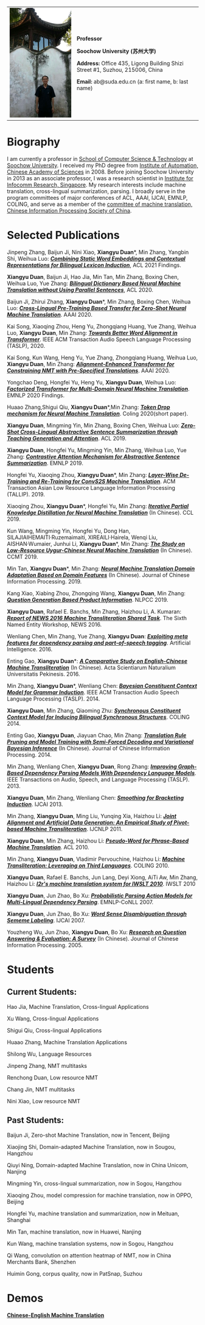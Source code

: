 <table border="0">
  <tr>
    <td width="35%">
      <img src="/IMG_0051.jpg" width="100%">
    </td>
    <td width="65%">
      <p><b>Professor</b></p>
      <p><b>Soochow University (苏州大学)</b></p>
      <p><b>Address:</b> Office 435, Ligong Building
                     Shizi Street #1, Suzhou, 215006, China</p>
      <p><b>Email:</b> ab@suda.edu.cn (a: first name, b: last name)</p>
    </td>
  </tr>
</table>

# Biography

I am currently a professor in [School of Computer Science & Technology](http://scst.suda.edu.cn/main.psp) at [Soochow University](http://eng.suda.edu.cn/). I received my PhD degree from [Institute of Automation, Chinese Academy of Sciences](http://english.ia.cas.cn/) in 2008. Before joining Soochow University in 2013 as an associate professor, I was a research scientist in [Institute for Infocomm Research, Singapore](https://www.a-star.edu.sg/i2r). My research interests include machine translation, cross-lingual summarization, parsing. I broadly serve in the program committees of major conferences of ACL, AAAI, IJCAI, EMNLP, COLING, and serve as a member of the [committee of machine translation, Chinese Information Processing Society of China](http://sc.cipsc.org.cn/mt/index.php/about.html).

# Selected Publications

Jinpeng Zhang, Baijun Ji, Nini Xiao, **Xiangyu Duan***, Min Zhang, Yangbin Shi, Weihua Luo: [***Combining Static Word Embeddings and Contextual Representations for Bilingual Lexicon Induction***](https://aclanthology.org/2021.findings-acl.260.pdf), ACL 2021 Findings.

**Xiangyu Duan**, Baijun Ji, Hao Jia, Min Tan, Min Zhang, Boxing Chen, Weihua Luo, Yue Zhang: [***Bilingual Dictionary Based Neural Machine Translation without Using Parallel Sentences***](https://www.aclweb.org/anthology/2020.acl-main.143.pdf), ACL 2020.

Baijun Ji, Zhirui Zhang, **Xiangyu Duan***, Min Zhang, Boxing Chen, Weihua Luo: [***Cross-Lingual Pre-Training Based Transfer for Zero-Shot Neural Machine Translation***](https://www.aaai.org/ojs/index.php/AAAI/article/view/5341). AAAI 2020.

Kai Song, Xiaoqing Zhou, Heng Yu, Zhongqiang Huang, Yue Zhang, Weihua Luo, **Xiangyu Duan**, Min Zhang: [***Towards Better Word Alignment in Transformer***](https://ieeexplore.ieee.org/document/9103090). IEEE ACM Transaction Audio Speech Language Processing (TASLP), 2020.

Kai Song, Kun Wang, Heng Yu, Yue Zhang, Zhongqiang Huang, Weihua Luo, **Xiangyu Duan**, Min Zhang: [***Alignment-Enhanced Transformer for Constraining NMT with Pre-Specified Translations***](https://www.aaai.org/ojs/index.php/AAAI/article/view/6418). AAAI 2020.

Yongchao Deng, Hongfei Yu, Heng Yu, **Xiangyu Duan**, Weihua Luo: [***Factorized Transformer for Multi-Domain Neural Machine Translation***](https://www.aclweb.org/anthology/2020.findings-emnlp.377.pdf). EMNLP 2020 Findings.

Huaao Zhang,Shigui Qiu, **Xiangyu Duan***,Min Zhang: [***Token Drop mechanism for Neural Machine Translation***](https://www.aclweb.org/anthology/2020.coling-main.379.pdf). Coling  2020(short paper).

**Xiangyu Duan**, Mingming Yin, Min Zhang, Boxing Chen, Weihua Luo: [***Zero-Shot Cross-Lingual Abstractive Sentence Summarization through Teaching Generation and Attention***](https://www.aclweb.org/anthology/P19-1305.pdf). ACL  2019.

**Xiangyu Duan**, Hongfei Yu, Mingming Yin, Min Zhang, Weihua Luo, Yue Zhang: [***Contrastive Attention Mechanism for Abstractive Sentence Summarization***](https://www.aclweb.org/anthology/D19-1301.pdf). EMNLP 2019.

Hongfei Yu, Xiaoqing Zhou, **Xiangyu Duan***, Min Zhang: [***Layer-Wise De-Training and Re-Training for ConvS2S Machine Translation***](https://dl.acm.org/doi/pdf/10.1145/3358414). ACM Transaction Asian Low Resource Language Information Processing (TALLIP). 2019.

Xiaoqing Zhou, **Xiangyu Duan***, Hongfei Yu, Min Zhang: [***Iterative Partial Knowledge Distillation for Neural Machine Translation***](http://cips-cl.org/static/anthology/CCL-2019/CCL-19-076.pdf) (In Chinese). CCL 2019.

Kun Wang, Mingming Yin, Hongfei Yu, Dong Han, SILAJIAIHEMAITI·Ruzemaimaiti, XIREAILI·Hairela, Wenqi Liu, AISHAN·Wumaier, Junhui Li, **Xiangyu Duan***, Min Zhang: [***The Study on Low-Resource Uygur-Chinese Neural Machine Translation***]() (In Chinese). CCMT 2019.

Min Tan, **Xiangyu Duan***, Min Zhang: [***Neural Machine Translation Domain Adaptation Based on Domain Features***](https://kns.cnki.net/kcms/detail/detail.aspx?dbcode=CJFD&dbname=CJFDLAST2019&filename=MESS201907008&v=OHJ%25mmd2BbPNqt%25mmd2BFdNgOMkEdDiPyLIKc51JtaN4szNU290LhOg5eFKOO4V0gkHuQQfnZI) (In Chinese). Journal of Chinese Information Processing. 2019.

Kang Xiao, Xiabing Zhou, Zhongqing Wang, **Xiangyu Duan**, Min Zhang: [***Question Generation Based Product Information***](http://tcci.ccf.org.cn/conference/2019/papers/CN77.pdf). NLPCC 2019.

**Xiangyu Duan**, Rafael E. Banchs, Min Zhang, Haizhou Li, A. Kumaran: [***Report of NEWS 2016 Machine Transliteration Shared Task***](https://www.aclweb.org/anthology/W16-2709.pdf). The Sixth Named Entity Workshop, NEWS 2016.

Wenliang Chen, Min Zhang, Yue Zhang, **Xiangyu Duan**: [***Exploiting meta features for dependency parsing and part-of-speech tagging***](https://www.sciencedirect.com/science/article/abs/pii/S0004370215001381). Artificial Intelligence. 2016.

Enting Gao, **Xiangyu Duan***: [***A Comparative Study on English-Chinese Machine Transliteration***](https://kns.cnki.net/kcms/detail/detail.aspx?dbcode=CJFD&dbname=CJFDLAST2017&filename=BJDZ201702012&v=xf31SnYLlqu0MvoLWntpIg2IYgDWGqpqkJSRiYwX9SmjIZAryWxIH30TPk%25mmd2Fz7VvY) (In Chinese). Acta Scientiarum Naturalium Universitatis Pekinesis. 2016.

Min Zhang, **Xiangyu Duan***, Wenliang Chen: [***Bayesian Constituent Context Model for Grammar Induction***](https://ieeexplore.ieee.org/document/6680611). IEEE ACM Transaction Audio Speech Language Processing (TASLP). 2014.

**Xiangyu Duan**, Min Zhang, Qiaoming Zhu: [***Synchronous Constituent Context Model for Inducing Bilingual Synchronous Structures***](https://www.aclweb.org/anthology/C14-1176.pdf). COLING 2014.

Enting Gao, **Xiangyu Duan**, Jiayuan Chao, Min Zhang: [***Translation Rule Pruning and Model Training with Semi-Forced Decoding and Variational Bayesian Inference***](https://kns.cnki.net/kcms/detail/detail.aspx?dbcode=CJFD&dbname=CJFD2014&filename=MESS201405019&v=JhR5vtwH7zujEaEhO3rO1wiaEyU%25mmd2B9tZSwt89k8MiB%25mmd2Fkq0efAXw1vni%25mmd2BjvnKUZFLC) (In Chinese). Journal of Chinese Information Processing. 2014.

Min Zhang, Wenliang Chen, **Xiangyu Duan**, Rong Zhang: [***Improving Graph-Based Dependency Parsing Models With Dependency Language Models***](https://ieeexplore.ieee.org/document/6562798). IEEE Transactions on Audio, Speech, and Language Processing (TASLP). 2013.

**Xiangyu Duan**, Min Zhang, Wenliang Chen: [***Smoothing for Bracketing Induction***](https://www.ijcai.org/Proceedings/13/Papers/308.pdf). IJCAI 2013.

Min Zhang, **Xiangyu Duan**, Ming Liu, Yunqing Xia, Haizhou Li: [***Joint Alignment and Artificial Data  Generation: An Empirical Study of Pivot-based Machine Transliteration***](https://ieeexplore.ieee.org/document/6562798). IJCNLP 2011.

**Xiangyu Duan**, Min Zhang, Haizhou Li: [***Pseudo-Word for Phrase-Based Machine Translation***](https://www.aclweb.org/anthology/I11-1135.pdf). ACL 2010.

Min Zhang, **Xiangyu Duan**, Vladimir Pervouchine, Haizhou Li: [***Machine Transliteration: Leveraging on Third Languages***](https://www.aclweb.org/anthology/C10-2165.pdf). COLING 2010.

**Xiangyu Duan**, Rafael E. Banchs, Jun Lang, Deyi Xiong, AiTi Aw, Min Zhang, Haizhou Li: [***I2r's machine translation system for IWSLT 2010***](http://www.mt-archive.info/IWSLT-2010-Duan.pdf). IWSLT 2010

**Xiangyu Duan**, Jun Zhao, Bo Xu: [***Probabilistic Parsing Action Models for Multi-Lingual Dependency Parsing***](https://www.aclweb.org/anthology/D07-1098.pdf). EMNLP-CoNLL 2007.

**Xiangyu Duan**, Jun Zhao, Bo Xu: [***Word Sense Disambiguation through Sememe Labeling***](https://www.ijcai.org/Proceedings/07/Papers/257.pdf). IJCAI 2007.

Youzheng Wu, Jun Zhao, **Xiangyu Duan**, Bo Xu: [***Research on Question Answering & Evaluation: A Survey***](https://kns.cnki.net/kcms/detail/detail.aspx?dbcode=CJFD&dbname=CJFD2005&filename=MESS200503000&v=ND6nK0IbThuaWQ5e0N3SrZW8Ie8W5DxhsyrBVHiFaHjQwIcwEnhjmLP7zEPjoplTs) (In Chinese). Journal of Chinese Information Processing. 2005.

# Students

## Current Students:

Hao Jia, Machine Translation, Cross-lingual Applications

Xu Wang, Cross-lingual Applications

Shigui Qiu, Cross-lingual Applications

Huaao Zhang, Machine Translation Applications

Shilong Wu, Language Resources

Jinpeng Zhang, NMT multitasks

Renchong Duan, Low resource NMT

Chang Jin, NMT multitasks

Nini Xiao, Low resource NMT

## Past Students:

Baijun Ji, Zero-shot Machine Translation, now in Tencent, Beijing

Xiaojing Shi, Domain-adapted Machine Translation, now in Sougou, Hangzhou

Qiuyi Ning, Domain-adapted Machine Translation, now in China Unicom, Nanjing

Mingming Yin, cross-lingual summarization, now in Sogou, Hangzhou

Xiaoqing Zhou, model compression for machine translation, now in OPPO, Beijing

Hongfei Yu, machine translation and summarization, now in Meituan, Shanghai

Min Tan, machine translation, now in Huawei, Nanjing

Kun Wang, machine translation systems, now in Sogou, Hangzhou

Qi Wang, convolution on attention heatmap of NMT, now in China Merchants Bank, Shenzhen

Huimin Gong, corpus quality, now in PatSnap, Suzhou

# Demos

[**Chinese-English Machine Translation**](http://hlt.suda.edu.cn/translation/#/translation) 
